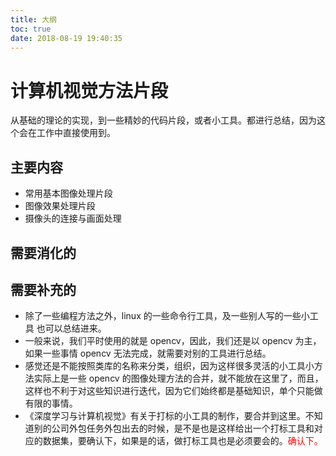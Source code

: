 ```yaml
---
title: 大纲
toc: true
date: 2018-08-19 19:40:35
---
```

# 计算机视觉方法片段

从基础的理论的实现，到一些精妙的代码片段，或者小工具。都进行总结，因为这个会在工作中直接使用到。


## 主要内容

- 常用基本图像处理片段
- 图像效果处理片段
- 摄像头的连接与画面处理




## 需要消化的



## 需要补充的



- 除了一些编程方法之外，linux 的一些命令行工具，及一些别人写的一些小工具 也可以总结进来。
- 一般来说，我们平时使用的就是 opencv，因此，我们还是以 opencv 为主，如果一些事情 opencv 无法完成，就需要对别的工具进行总结。
- 感觉还是不能按照类库的名称来分类，组织，因为这样很多灵活的小工具小方法实际上是一些 opencv 的图像处理方法的合并，就不能放在这里了，而且，这样也不利于对这些知识进行迭代，因为它们始终都是基础知识，单个只能做有限的事情。
- 《深度学习与计算机视觉》有关于打标的小工具的制作，要合并到这里。不知道别的公司外包任务外包出去的时候，是不是也是这样给出一个打标工具和对应的数据集，要确认下，如果是的话，做打标工具也是必须要会的。<span style="color:red;">确认下。</span>

